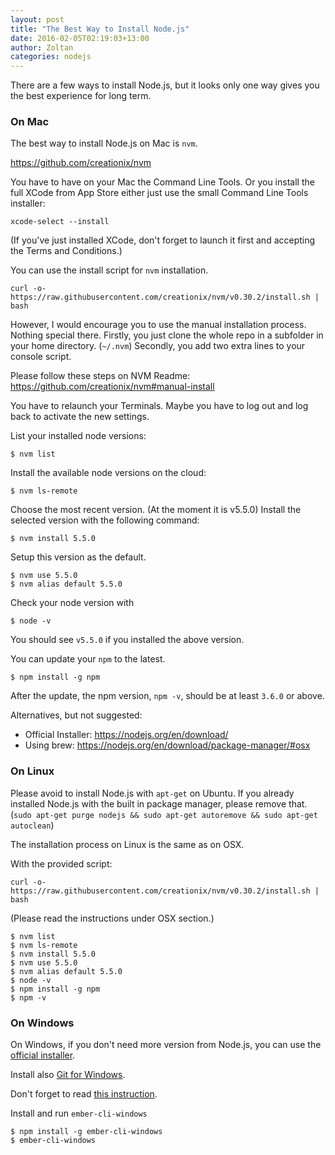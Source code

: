 ```yaml
---
layout: post
title: "The Best Way to Install Node.js"
date: 2016-02-05T02:19:03+13:00
author: Zoltan
categories: nodejs
---
```


There are a few ways to install Node.js, but it looks only one way gives you the best experience for long term.

### On Mac

The best way to install Node.js on Mac is `nvm`.

https://github.com/creationix/nvm

You have to have on your Mac the Command Line Tools. Or you install the full XCode from App Store either just use the small Command Line Tools installer:

 ```
 xcode-select --install
 ```

(If you've just installed XCode, don't forget to launch it first and accepting the Terms and Conditions.)

You can use the install script for `nvm` installation.

```
curl -o- https://raw.githubusercontent.com/creationix/nvm/v0.30.2/install.sh | bash
```

However, I would encourage you to use the manual installation process. Nothing special there. Firstly, you just clone the whole repo in a subfolder in your home directory. (`~/.nvm`) Secondly, you add two extra lines to your console script.

Please follow these steps on NVM Readme: https://github.com/creationix/nvm#manual-install

You have to relaunch your Terminals. Maybe you have to log out and log back to activate the new settings.

List your installed node versions:

```
$ nvm list
```

Install the available node versions on the cloud:

```
$ nvm ls-remote
```

Choose the most recent version. (At the moment it is v5.5.0)
Install the selected version with the following command:

```
$ nvm install 5.5.0
```

Setup this version as the default.

```
$ nvm use 5.5.0
$ nvm alias default 5.5.0
```
Check your node version with

```
$ node -v
```
You should see `v5.5.0` if you installed the above version.

You can update your `npm` to the latest.

```
$ npm install -g npm
```

After the update, the npm version, `npm -v`, should be at least `3.6.0` or above.

Alternatives, but not suggested:
* Official Installer: https://nodejs.org/en/download/
* Using brew: https://nodejs.org/en/download/package-manager/#osx

### On Linux

Please avoid to install Node.js with `apt-get` on Ubuntu.
If you already installed Node.js with the built in package manager, please remove that. (`sudo apt-get purge nodejs && sudo apt-get autoremove && sudo apt-get autoclean`)

The installation process on Linux is the same as on OSX.

With the provided script:

```
curl -o- https://raw.githubusercontent.com/creationix/nvm/v0.30.2/install.sh | bash
```

(Please read the instructions under OSX section.)

```
$ nvm list
$ nvm ls-remote
$ nvm install 5.5.0
$ nvm use 5.5.0
$ nvm alias default 5.5.0
$ node -v
$ npm install -g npm
$ npm -v
```

### On Windows

On Windows, if you don't need more version from Node.js, you can use the [official installer](https://nodejs.org/en/download/stable/).

Install also [Git for Windows](https://git-for-windows.github.io/).

Don't forget to read [this instruction](http://ember-cli.com/user-guide/#windows).

Install and run `ember-cli-windows`

```
$ npm install -g ember-cli-windows
$ ember-cli-windows
```

<div id="disqus_thread"></div>
<script>
  var disqus_config = function () {
    this.page.url = 'http://yoember.com/nodejs/the-best-way-to-install-node-js/';
    this.page.identifier = 'install-node-js';
  };

  (function() {
    var d = document, s = d.createElement('script');

    s.src = '//yoember.disqus.com/embed.js';

    s.setAttribute('data-timestamp', +new Date());
    (d.head || d.body).appendChild(s);
  })();
</script>
